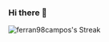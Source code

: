 ### Hi there 👋

![ferran98campos's Streak](https://github-readme-streak-stats.herokuapp.com/?user=ferran98campos&theme=vue-dark&hide_border=true)

<!--
**ferran98campos/ferran98campos** is a ✨ _special_ ✨ repository because its `README.md` (this file) appears on your GitHub profile.

Here are some ideas to get you started:

- 🔭 I’m currently working on ...
- 🌱 I’m currently learning ...
- 👯 I’m looking to collaborate on ...
- 🤔 I’m looking for help with ...
- 💬 Ask me about ...
- 📫 How to reach me: ...
- 😄 Pronouns: ...
- ⚡ Fun fact: ...
-->
